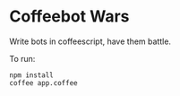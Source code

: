 Coffeebot Wars
==============

Write bots in coffeescript, have them battle.

To run:

    npm install
    coffee app.coffee
